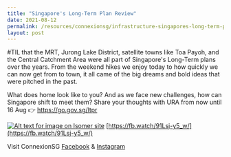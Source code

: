 ```yaml
---
title: "Singapore's Long-Term Plan Review"
date: 2021-08-12
permalink: /resources/connexionsg/infrastructure-singapores-long-term-plan-review/
layout: post
---
```

#TIL that the MRT, Jurong Lake District, satellite towns like Toa Payoh, and the Central Catchment Area were all part of Singapore's Long-Term plans over the years. From the weekend hikes we enjoy today to how quickly we can now get from to town, it all came of the big dreams and bold ideas that were pitched in the past. 

What does home look like to you? And as we face new challenges, how can Singapore shift to meet them? Share your thoughts with URA from now until 16 Aug 👉  https://go.gov.sg/ltpr

[![Alt text for image on Isomer site](/images/ltpr.png)](https://fb.watch/91Lsj-y5_w/)
[https://fb.watch/91Lsj-y5_w/](https://fb.watch/91Lsj-y5_w/)

Visit ConnexionSG [Facebook](https://www.facebook.com/ConnexionSG) & [Instagram](https://www.instagram.com/connexionsg/)